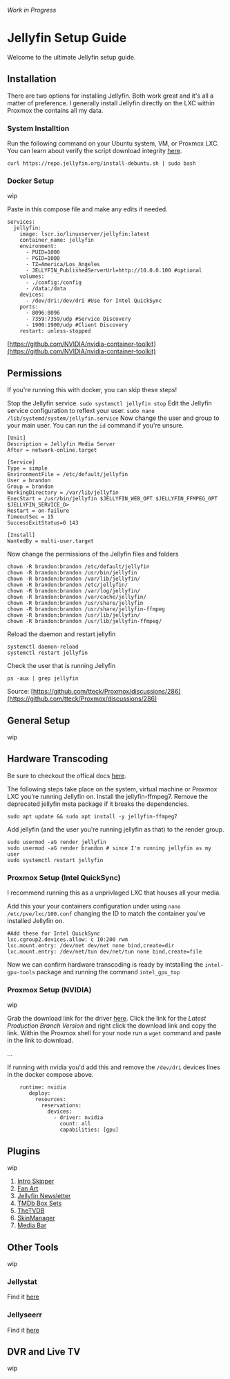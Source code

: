_Work in Progress_

# Jellyfin Setup Guide
Welcome to the ultimate Jellyfin setup guide. 

## Installation
There are two options for installing Jellyfin. Both work great and it's all a matter of preference. I generally install Jellyfin directly on the LXC within Proxmox the contains all my data.

### System Installtion
Run the following command on your Ubuntu system, VM, or Proxmox LXC. You can learn about verify the script download integrity [here](https://jellyfin.org/docs/general/installation/linux/).
```
curl https://repo.jellyfin.org/install-debuntu.sh | sudo bash
```

### Docker Setup
wip

Paste in this compose file and make any edits if needed.
```
services:
  jellyfin:
    image: lscr.io/linuxserver/jellyfin:latest
    container_name: jellyfin
    environment:
      - PUID=1000
      - PGID=1000
      - TZ=America/Los_Angeles
      - JELLYFIN_PublishedServerUrl=http://10.0.0.100 #optional
    volumes:
      - ./config:/config
      - /data:/data
    devices:
      - /dev/dri:/dev/dri #Use for Intel QuickSync
    ports:
      - 8096:8096
      - 7359:7359/udp #Service Discovery
      - 1900:1900/udp #Client Discovery
    restart: unless-stopped
```
[https://github.com/NVIDIA/nvidia-container-toolkit](https://github.com/NVIDIA/nvidia-container-toolkit)

## Permissions
If you're running this with docker, you can skip these steps!

Stop the Jellyfin service.
```sudo systemctl jellyfin stop```
Edit the Jellyfin service configuration to reflext your user.
```sudo nano /lib/systemd/system/jellyfin.service```
Now change the user and group to your main user. You can run the `id` command if you're unsure.
```                      
[Unit]
Description = Jellyfin Media Server
After = network-online.target

[Service]
Type = simple
EnvironmentFile = /etc/default/jellyfin
User = brandon
Group = brandon
WorkingDirectory = /var/lib/jellyfin
ExecStart = /usr/bin/jellyfin $JELLYFIN_WEB_OPT $JELLYFIN_FFMPEG_OPT $JELLYFIN_SERVICE_O>
Restart = on-failure
TimeoutSec = 15
SuccessExitStatus=0 143

[Install]
WantedBy = multi-user.target
```
Now change the permissions of the Jellyfin files and folders
```
chown -R brandon:brandon /etc/default/jellyfin
chown -R brandon:brandon /usr/bin/jellyfin
chown -R brandon:brandon /var/lib/jellyfin/
chown -R brandon:brandon /etc/jellyfin/
chown -R brandon:brandon /var/log/jellyfin/
chown -R brandon:brandon /var/cache/jellyfin/
chown -R brandon:brandon /usr/share/jellyfin
chown -R brandon:brandon /usr/share/jellyfin-ffmpeg
chown -R brandon:brandon /usr/lib/jellyfin/
chown -R brandon:brandon /usr/lib/jellyfin-ffmpeg/
```
Reload the daemon and restart jellyfin
```
systemctl daemon-reload
systemctl restart jellyfin
```
Check the user that is running Jellyfin
```
ps -aux | grep jellyfin
```
Source: [https://github.com/tteck/Proxmox/discussions/286](https://github.com/tteck/Proxmox/discussions/286)


## General Setup
wip

## Hardware Transcoding
Be sure to checkout the offical docs [here](https://jellyfin.org/docs/general/administration/hardware-acceleration/).

The following steps take place on the system, virtual machine or Proxmox LXC you're running Jellyfin on. Install the jellyfin-ffmpeg7. Remove the deprecated jellyfin meta package if it breaks the dependencies.
```
sudo apt update && sudo apt install -y jellyfin-ffmpeg7
```
Add jellyfin (and the user you're running jellyfin as that) to the render group.
```
sudo usermod -aG render jellyfin
sudo usermod -aG render brandon # since I'm running jellyfin as my user
sudo systemctl restart jellyfin
```
### Proxmox Setup (Intel QuickSync)
I recommend running this as a unprivlaged LXC that houses all your media. 

Add this your your containers configuration under using  `nano /etc/pve/lxc/100.conf` changing the ID to match the container you've installed Jellyfin on.
```
#Add these for Intel QuickSync
lxc.cgroup2.devices.allow: c 10:200 rwm
lxc.mount.entry: /dev/net dev/net none bind,create=dir
lxc.mount.entry: /dev/net/tun dev/net/tun none bind,create=file
```
Now we can confirm hardware transcoding is ready by intstalling the `intel-gpu-tools` package and running the command `intel_gpu_top`

### Proxmox Setup (NVIDIA)
wip 

Grab the download link for the driver [here](https://www.nvidia.com/en-us/drivers/unix/). Click the link for the _Latest Production Branch Version_ and right click the download link and copy the link. Within the Proxmox shell for your node run a `wget` command and paste in the link to download.

...

If running with nvidia you'd add this and remove the `/dev/dri` devices lines in the docker compose above.
```
    runtime: nvidia
       deploy:
         resources:
           reservations:
             devices:
               - driver: nvidia
                 count: all
                 capabilities: [gpu]
```


## Plugins
wip

1. [Intro Skipper](https://github.com/intro-skipper/intro-skipper)
2. [Fan Art](https://github.com/jellyfin/jellyfin-plugin-fanart)
3. [Jellyfin Newsletter](https://github.com/Cloud9Developer/Jellyfin-Newsletter-Plugin)
4. [TMDb Box Sets](https://github.com/jellyfin/jellyfin-plugin-tmdbboxsets)
5. [TheTVDB](https://github.com/jellyfin/jellyfin-plugin-tvdb)
6. [SkinManager](https://github.com/danieladov/jellyfin-plugin-skin-manager)
7. [Media Bar](https://github.com/IAmParadox27/jellyfin-plugin-media-bar)

## Other Tools
wip

### Jellystat
Find it [here](https://github.com/CyferShepard/Jellystat)

### Jellyseerr
Find it [here](https://github.com/fallenbagel/jellyseerr)

## DVR and Live TV
wip
